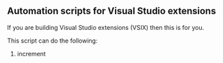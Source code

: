 ## Automation scripts for Visual Studio extensions

If you are building Visual Studio extensions (VSIX) then this is for you. 

This script can do the following:

1. increment 